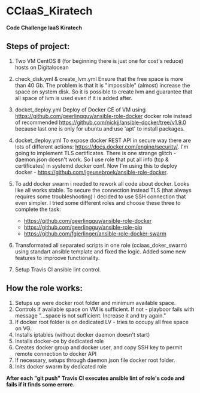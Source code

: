 # CCIaaS_Kiratech
**Code Challenge IaaS Kiratech**

## Steps of project:
1. Two VM CentOS 8 (for beginning there is just one for cost's reduce) hosts on Digitalocean

2. check_disk.yml & create_lvm.yml
Ensure that the free space is more than 40 Gb.
The problem is that it is "impossible" (almost) increase the space on system disk. So it is possible to create lvm and guarantee that all space of lvm is used even if it is added after.

3. docket_deploy.yml
Deploy of Docker CE of VM using https://github.com/geerlingguy/ansible-role-docker docker role instead of recommended https://github.com/nickjj/ansible-docker/tree/v1.9.0 because last one is only for ubuntu and use 'apt' to install packages.

4. docket_deploy.yml
To expose docker REST API in secure way there are lots of different actions: https://docs.docker.com/engine/security/. I'm going to implement TLS certificates.
There is one strange glitch - daemon.json doesn't work. So I use role that put all info (tcp & certificates) in systemd docker conf. Now I'm using this to deploy docker - https://github.com/jgeusebroek/ansible-role-docker.

5. To add docker swarm i needed to rework all code about docker. Looks like all works stable.
To secure the connection instead TLS (that always requires some troubleshooting) I decided to use SSH connection that even simpler. I tried some different roles and choose these three to complete the task:
    - https://github.com/geerlingguy/ansible-role-docker
    - https://github.com/geerlingguy/ansible-role-pip
    - https://github.com/fgierlinger/ansible-role-docker-swarm

6. Transformated all separated scripts in one role (cciaas_doker_swarm) using standart ansible template and fixed the logic. Added some new features to improove functionality.

7. Setup Travis CI ansible lint control.


## How the role works:
1. Setups up were docker root folder and minimum available space.
2. Controls if available space on VM is sufficient. If not - playboor fails with message "...space is not sufficient. Increase it and try again."
3. If docker root folder is on dedicated LV - tries to occupy all free space on VG.
4. Installs iptables (without docker daemon doesn't start)
5. Installs docker-ce by dedicated role
6. Creates docker group and docker user, and copy SSH key to permit remote connection to docker API
7. If necessary, setups through daemon.json file docker root folder.
8. Inits docker swarm by dedicated role

**After each "git push" Travis CI executes ansible lint of role's code and fails if it finds some errore.**